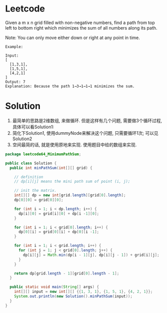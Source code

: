 # Leetcode
Given a m x n grid filled with non-negative numbers, find a path from top left to bottom right which minimizes the sum of all numbers along its path.

Note: You can only move either down or right at any point in time.

```
Example:

Input:
[
  [1,3,1],
  [1,5,1],
  [4,2,1]
]
Output: 7
Explanation: Because the path 1→3→1→1→1 minimizes the sum.

```
# Solution

1. 最简单的思路是2维数组, 来做循环. 但是这样有几个问题, 需要做3个循环过程, 具体可以看Solution1:
2. 简化下Solution1, 使用dummyNode来解决这个问题, 只需要循环1次; 可以见Solution2
3. 空间最简的话, 就是使用原地来实现. 使用题目中给的数组来实现.

```java
package leetcode64_MinimumPathSum;

public class Solution {
  public int minPathSum(int[][] grid) {

    // definition
    // dp[i][j] means the mini path sum of point (i, j);

    // init the matrix.
    int[][] dp = new int[grid.length][grid[0].length];
    dp[0][0] = grid[0][0];

    for (int i = 1; i < dp.length; i++) {
      dp[i][0] = grid[i][0] + dp[i -1][0];
    }

    for (int i = 1; i < grid[0].length; i++) {
      dp[0][i] = grid[0][i] + dp[0][i -1];
    }

    for (int i = 1; i < grid.length; i++) {
      for (int j = 1; j < grid[0].length; j++) {
        dp[i][j] = Math.min(dp[i - 1][j], dp[i][j - 1]) + grid[i][j];
      }
    }

    return dp[grid.length - 1][grid[0].length - 1];
  }

  public static void main(String[] args) {
    int[][] input = new int[][] {{1, 3, 1}, {1, 5, 1}, {4, 2, 1}};
    System.out.println(new Solution().minPathSum(input));
  }
}

```
